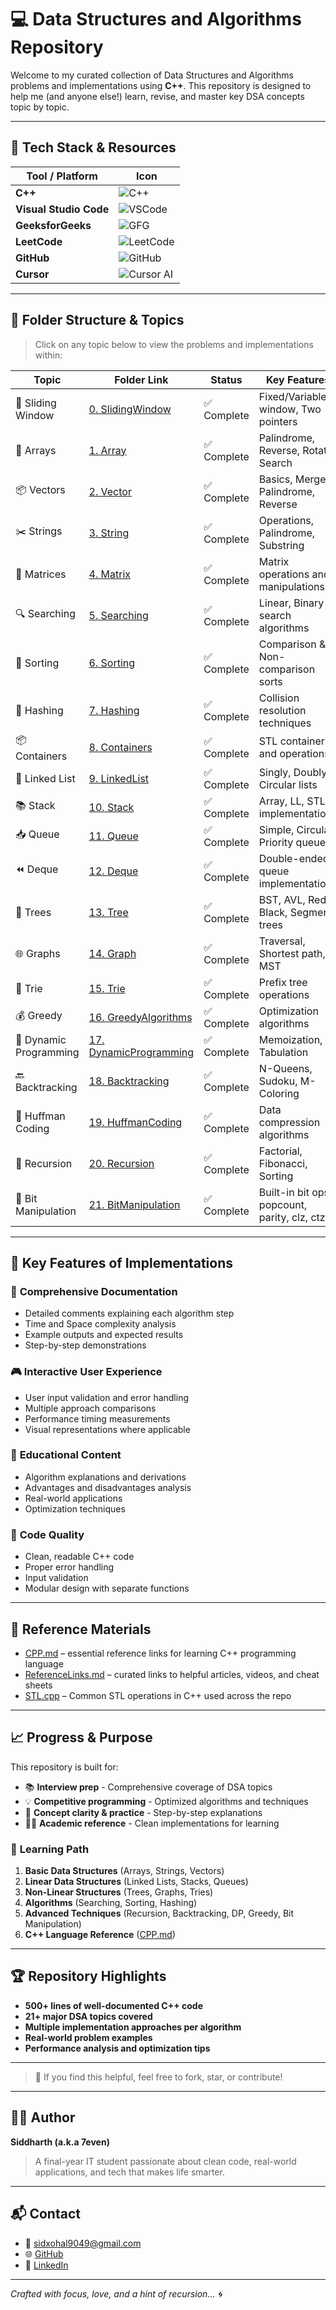 # 💻 Data Structures and Algorithms Repository

Welcome to my curated collection of Data Structures and Algorithms problems and implementations using **C++**. This repository is designed to help me (and anyone else!) learn, revise, and master key DSA concepts topic by topic.

---

## 🧰 Tech Stack & Resources

| Tool / Platform       | Icon |
|------------------------|------|
| **C++**               | ![C++](https://img.shields.io/badge/C%2B%2B-00599C?logo=c%2B%2B&logoColor=white&style=flat-square) |
| **Visual Studio Code**| ![VSCode](https://img.shields.io/badge/VSCode-007ACC?logo=visualstudiocode&logoColor=white&style=flat-square) |
| **GeeksforGeeks**     | ![GFG](https://img.shields.io/badge/GeeksforGeeks-1F8A70?logo=geeksforgeeks&logoColor=white&style=flat-square) |
| **LeetCode**          | ![LeetCode](https://img.shields.io/badge/LeetCode-FFA116?logo=leetcode&logoColor=white&style=flat-square) |
| **GitHub**            | ![GitHub](https://img.shields.io/badge/GitHub-181717?logo=github&logoColor=white&style=flat-square) |
| **Cursor**          | ![Cursor AI](https://img.shields.io/badge/CursorAI-4B4BFB?logo=cursor&logoColor=white&style=flat-square) |

---

## 📂 Folder Structure & Topics

> Click on any topic below to view the problems and implementations within:

| Topic | Folder Link | Status | Key Features |
|-------|-------------|--------|--------------|
| 🔁 Sliding Window | [0. SlidingWindow](./0.%20SlidingWindow) | ✅ Complete | Fixed/Variable window, Two pointers |
| 🔢 Arrays         | [1. Array](./1.%20Array) | ✅ Complete | Palindrome, Reverse, Rotate, Search |
| 📦 Vectors        | [2. Vector](./2.%20Vector) | ✅ Complete | Basics, Merge, Palindrome, Reverse |
| ✂️ Strings        | [3. String](./3.%20String) | ✅ Complete | Operations, Palindrome, Substring |
| 🔢 Matrices       | [4. Matrix](./4.%20Matrix) | ✅ Complete | Matrix operations and manipulations |
| 🔍 Searching      | [5. Searching](./5.%20Searching) | ✅ Complete | Linear, Binary search algorithms |
| 🧮 Sorting        | [6. Sorting](./6.%20Sorting) | ✅ Complete | Comparison & Non-comparison sorts |
| 🧃 Hashing        | [7. Hashing](./7.%20Hashing) | ✅ Complete | Collision resolution techniques |
| 📦 Containers     | [8. Containers](./8.%20Containers) | ✅ Complete | STL containers and operations |
| 🔗 Linked List    | [9. LinkedList](./9.%20LinkedList) | ✅ Complete | Singly, Doubly, Circular lists |
| 📚 Stack          | [10. Stack](./10.%20Stack) | ✅ Complete | Array, LL, STL implementations |
| 📥 Queue          | [11. Queue](./11.%20Queue) | ✅ Complete | Simple, Circular, Priority queues |
| ⏪ Deque          | [12. Deque](./12.%20Deque) | ✅ Complete | Double-ended queue implementations |
| 🌳 Trees          | [13. Tree](./13.%20Tree) | ✅ Complete | BST, AVL, Red-Black, Segment trees |
| 🌐 Graphs         | [14. Graph](./14.%20Graph) | ✅ Complete | Traversal, Shortest path, MST |
| 🧠 Trie           | [15. Trie](./15.%20Trie) | ✅ Complete | Prefix tree operations |
| 💰 Greedy         | [16. GreedyAlgorithms](./16.%20GreedyAlgorithms) | ✅ Complete | Optimization algorithms |
| 📐 Dynamic Programming | [17. DynamicProgramming](./17.%20DynamicProgramming) | ✅ Complete | Memoization, Tabulation |
| 🔙 Backtracking   | [18. Backtracking](./18.%20Backtracking) | ✅ Complete | N-Queens, Sudoku, M-Coloring |
| 🧾 Huffman Coding | [19. HuffmanCoding](./19.%20HuffmanCoding) | ✅ Complete | Data compression algorithms |
| 🔄 Recursion      | [20. Recursion](./20.%20Recursion) | ✅ Complete | Factorial, Fibonacci, Sorting |
| 🧮 Bit Manipulation | [21. BitManipulation](./21.%20BitManipulation) | ✅ Complete | Built-in bit ops, popcount, parity, clz, ctz |

---

## 🚀 Key Features of Implementations

### 📝 **Comprehensive Documentation**
- Detailed comments explaining each algorithm step
- Time and Space complexity analysis
- Example outputs and expected results
- Step-by-step demonstrations

### 🎮 **Interactive User Experience**
- User input validation and error handling
- Multiple approach comparisons
- Performance timing measurements
- Visual representations where applicable

### 🧪 **Educational Content**
- Algorithm explanations and derivations
- Advantages and disadvantages analysis
- Real-world applications
- Optimization techniques

### 🔧 **Code Quality**
- Clean, readable C++ code
- Proper error handling
- Input validation
- Modular design with separate functions

---

## 📄 Reference Materials

- [CPP.md](./CPP.md) – essential reference links for learning C++ programming language
- [ReferenceLinks.md](./ReferenceLinks.md) – curated links to helpful articles, videos, and cheat sheets
- [STL.cpp](./STL.cpp) – Common STL operations in C++ used across the repo

---

## 📈 Progress & Purpose

This repository is built for:

- 📚 **Interview prep** - Comprehensive coverage of DSA topics
- 💡 **Competitive programming** - Optimized algorithms and techniques
- 🧪 **Concept clarity & practice** - Step-by-step explanations
- 👨‍💻 **Academic reference** - Clean implementations for learning

### 🎯 **Learning Path**
1. **Basic Data Structures** (Arrays, Strings, Vectors)
2. **Linear Data Structures** (Linked Lists, Stacks, Queues)
3. **Non-Linear Structures** (Trees, Graphs, Tries)
4. **Algorithms** (Searching, Sorting, Hashing)
5. **Advanced Techniques** (Recursion, Backtracking, DP, Greedy, Bit Manipulation)
6. **C++ Language Reference** ([CPP.md](./CPP.md))

---

## 🏆 Repository Highlights

- **500+ lines of well-documented C++ code**
- **21+ major DSA topics covered**
- **Multiple implementation approaches per algorithm**
- **Real-world problem examples**
- **Performance analysis and optimization tips**

---

> 🌟 If you find this helpful, feel free to fork, star, or contribute!

---

## 🙋‍♂️ Author

**Siddharth (a.k.a 7even)**  
> A final-year IT student passionate about clean code, real-world applications, and tech that makes life smarter.

---

## 📬 Contact

- 📧 [sidxohal9049@gmail.com](mailto:sidxohal9049@gmail.com)
- 🌐 [GitHub](https://github.com/7even-7even)  
- 💼 [LinkedIn](https://www.linkedin.com/in/siddharth-7even/)

---

*Crafted with focus, love, and a hint of recursion... 🌀*

